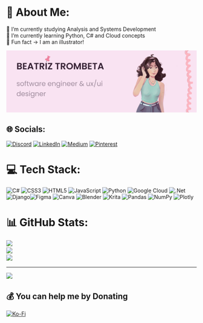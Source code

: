 # 💫 About Me:
🌸 I’m currently studying Analysis and Systems Development<br>📑 I’m currently learning Python, C# and Cloud concepts<br>🎀 Fun fact -> I am an illustrator!

<img src="readme-image.png">


## 🌐 Socials:
[![Discord](https://img.shields.io/badge/Discord-%237289DA.svg?logo=discord&logoColor=white)](https://discord.gg/nicotrombeste#1866) [![LinkedIn](https://img.shields.io/badge/LinkedIn-%230077B5.svg?logo=linkedin&logoColor=white)](https://linkedin.com/in/www.linkedin.com/in/beatriz-trombeta) [![Medium](https://img.shields.io/badge/Medium-12100E?logo=medium&logoColor=white)](https://medium.com/@https://medium.com/@triz_te) [![Pinterest](https://img.shields.io/badge/Pinterest-%23E60023.svg?logo=Pinterest&logoColor=white)](https://pinterest.com/https://br.pinterest.com/beatriz_trombeta/) 

# 💻 Tech Stack:
![C#](https://img.shields.io/badge/c%23-%23239120.svg?style=flat&logo=c-sharp&logoColor=white) ![CSS3](https://img.shields.io/badge/css3-%231572B6.svg?style=flat&logo=css3&logoColor=white) ![HTML5](https://img.shields.io/badge/html5-%23E34F26.svg?style=flat&logo=html5&logoColor=white) ![JavaScript](https://img.shields.io/badge/javascript-%23323330.svg?style=flat&logo=javascript&logoColor=%23F7DF1E) ![Python](https://img.shields.io/badge/python-3670A0?style=flat&logo=python&logoColor=ffdd54) ![Google Cloud](https://img.shields.io/badge/Google%20Cloud-%234285F4.svg?style=flat&logo=google-cloud&logoColor=white) ![.Net](https://img.shields.io/badge/.NET-5C2D91?style=flat&logo=.net&logoColor=white) ![Django](https://img.shields.io/badge/django-%23092E20.svg?style=flat&logo=django&logoColor=white)![Figma](https://img.shields.io/badge/figma-%23F24E1E.svg?style=flat&logo=figma&logoColor=white) ![Canva](https://img.shields.io/badge/Canva-%2300C4CC.svg?style=flat&logo=Canva&logoColor=white) ![Blender](https://img.shields.io/badge/blender-%23F5792A.svg?style=flat&logo=blender&logoColor=white) ![Krita](https://img.shields.io/badge/Krita-203759?style=flat&logo=krita&logoColor=EEF37B) ![Pandas](https://img.shields.io/badge/pandas-%23150458.svg?style=flat&logo=pandas&logoColor=white) ![NumPy](https://img.shields.io/badge/numpy-%23013243.svg?style=flat&logo=numpy&logoColor=white) ![Plotly](https://img.shields.io/badge/Plotly-%233F4F75.svg?style=flat&logo=plotly&logoColor=white)
# 📊 GitHub Stats:
![](https://github-readme-stats.vercel.app/api?username=beatriztrombeta&theme=dracula&hide_border=false&include_all_commits=false&count_private=false)<br/>
![](https://github-readme-streak-stats.herokuapp.com/?user=beatriztrombeta&theme=dracula&hide_border=false)<br/>
![](https://github-readme-stats.vercel.app/api/top-langs/?username=beatriztrombeta&theme=dracula&hide_border=false&include_all_commits=false&count_private=false&layout=compact)

---
[![](https://visitcount.itsvg.in/api?id=beatriztrombeta&icon=0&color=10)](https://visitcount.itsvg.in)

  ## 💰 You can help me by Donating
  [![Ko-Fi](https://img.shields.io/badge/Ko--fi-F16061?style=for-the-badge&logo=ko-fi&logoColor=white)](https://ko-fi.com/https://ko-fi.com/blueztrize) 

  
<!-- Proudly created with GPRM ( https://gprm.itsvg.in ) -->
